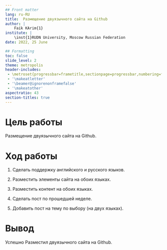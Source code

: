 ```yaml
---
## Front matter
lang: ru-RU
title:  Размещение двуязычного сайта на Github
author: |
	Faik KArim{1}
institute: |
	\inst{1}RUDN University, Moscow Russian Federation
date: 2022, 25 June

## Formatting
toc: false
slide_level: 2
theme: metropolis
header-includes: 
 - \metroset{progressbar=frametitle,sectionpage=progressbar,numbering=fraction}
 - '\makeatletter'
 - '\beamer@ignorenonframefalse'
 - '\makeatother'
aspectratio: 43
section-titles: true
---
```




# Цель работы

Размещение двуязычного сайта на Github.

# Ход работы
1. Сделать поддержку английского и русского языков.

2. Разместить элементы сайта на обоих языках.

3. Разместить контент на обоих языках.

4. Сделать пост по прошедшей неделе.

5. Добавить пост на тему по выбору (на двух языках).


# Вывод

Успешно Разместил двуязычного сайта на Github.
